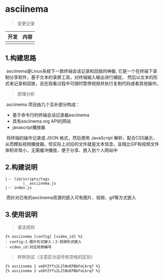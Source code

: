 # asciinema

> 变更记录

| 开发 | 内容 |
| ---- | ---- |
|      |      |



## 1.构建思路

​	asciinema是Linux系统下一款终端会话记录和回放的神器, 它是一个在终端下录制分享软件，基于文本的录屏工具，对终端输入输出进行捕捉， 然后以文本的形式来记录和回放，且在观看过程中可随时暂停视频并执行复制代码或者其他操作。

> 原理分析

​	asciinema 项目由几个互补部分构成：

- 基于命令行的终端会话记录器asciinema
- 具有asciinema.org API的网站
- javascript播放器

​	将终端的操作记录成 JSON 格式，然后使用 JavaScript 解析，配合CSS展示，从而模拟视频播放器。但实际上对应的文件就是文本信息，且相比GIF和视频文件体积非常小，无需缓冲播放，便于分享、嵌入到个人网站中



## 2.构建说明

```properties
|-- lib/scripts/tags  
		|_ asciinema.js
|-- index.js
```

​	而针对已有的asciinema资源的嵌入可有图片、视频、gif等方式嵌入



## 3.使用说明

> 语法规则

```properties
{% asciinema [config] [video_id] %}
- config:1-图片形式嵌入；2-视频形式嵌入
- video_id:对应视频编号
```

> 样例测试（注意区分逗号和空格的区别）

```markdown
{% asciinema 1 veDYZYfs2L2lNnEPBbFoLkrq7 %}
{% asciinema 2 veDYZYfs2L2lNnEPBbFoLkrq7 %}
```

